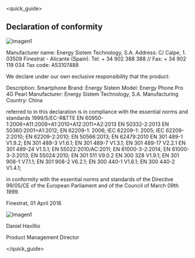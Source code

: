 <quick_guide>
## Declaration of conformity

![Imagen1](http://static.energysistem.com/images/manuals/42235/56051fa39d0fb.jpg)

Manufacturer name:
Energy Sistem Technology, S.A.
Address: C/ Calpe, 1.
03509 Finestrat - Alicante (Spain).
Tel: + 34 902 388 388 // Fax: + 34 902 119 034
Tax code: A53107488

We declare under our own exclusive responsibility that the product:

Description: Smartphone 
Brand: Energy Sistem 
Model: Energy Phone Pro 4G Pearl 
Manufacturer: Energy Sistem Technology, S.A. 
Manufacturing Country: China

referred to in this declaration is in compliance with the essential norms and standards
1999/5/EC-R&TTE
EN 60950-1:2006+A11:2009+A1:2010+A12:2011+A2:2013 
EN 50332-2:2013 EN 50360:2001+A1:2012; EN 62209-1: 2006; 
IEC 62209-1: 2005; IEC 62209-2:2010; 
EN 62209-2:2010; EN 50566:2013;
EN 62479:2010 EN 301 489-1 V1.9.2; 
EN 301 489-3 V1.6.1; EN 301 489-7 V1.3.1; 
EN 301 489-17 V2.2.1 EN 301 489-24 V1.5.1; 
EN 55022:2010/AC:2011; EN 61000-3-2:2014; 
EN 61000-3-3:2013; EN 55024:2010; 
EN 301 511 V9.0.2 EN 300 328 V1.9.1; 
EN 301 908-1 V7.1.1; EN 301 908-2 V6.2.1; 
EN 300 440-1 V1.6.1; EN 300 440-2 V1.4.1;


in conformity with the essential norms and standards of the Directive 99/05/CE of the European Parliament and of the Council of March 09th 1999.

Finestrat, 01 April 2016

![Imagen1](http://static.energysistem.com/images/manuals/42178/574c726744d98.jpg)

Daniel Havillio

Product Management Director

</quick_guide>
